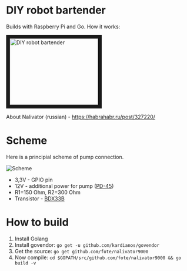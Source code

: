 # DIY robot bartender

Builds with Raspberry Pi and Go. 
How it works:

<a href="https://www.youtube.com/watch?v=8zgrqq7ezRE
" target="_blank"><img src="http://img.youtube.com/vi/8zgrqq7ezRE/0.jpg" 
alt="DIY robot bartender" width="240" height="180" border="10" /></a>

About Nalivator (russian) - https://habrahabr.ru/post/327220/


# Scheme

Here is a principial scheme of pump connection.

![Scheme](https://4te.me/img/scheme.png)

* 3,3V - GPIO pin
* 12V - additional power for pump ([PD-45](https://github.com/fote/nalivator9000/blob/master/docs/psu.pdf))
* R1=150 Ohm, R2=300 Ohm
* Transistor - [BDX33B](http://www.farnell.com/datasheets/56743.pdf)

# How to build

1. Install Golang
2. Install govendor:
```go get -u github.com/kardianos/govendor```
3. Get the source:
```go get github.com/fote/nalivator9000```
4. Now compile:
```cd $GOPATH/src/github.com/fote/nalivator9000 && go build -v```

